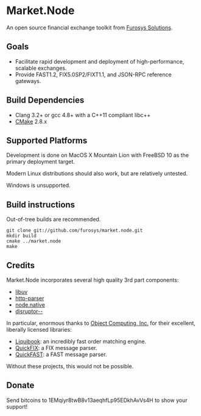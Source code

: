 Market.Node
============

An open source financial exchange toolkit from [Furosys Solutions](http://www.furosys.com/).

## Goals
* Facilitate rapid development and deployment of high-performance, scalable exchanges.
* Provide FAST1.2, FIX5.0SP2/FIXT1.1, and JSON-RPC reference gateways.

## Build Dependencies
* Clang 3.2+ or gcc 4.8+ with a C++11 compliant libc++
* [CMake](http://www.cmake.org) 2.8.x

## Supported Platforms
Development is done on MacOS X Mountain Lion with FreeBSD 10 as the primary deployment target.

Modern Linux distributions should also work, but are relatively untested. 

Windows is unsupported. 

## Build instructions

Out-of-tree builds are recommended. 

    git clone git://github.com/furosys/market.node.git
    mkdir build
    cmake ../market.node
    make 

## Credits

Market.Node incorporates several high quality 3rd part components:

* [libuv](https://github.com/joyent/libuv)
* [http-parser](https://github.com/joyent/http-parser)  
* [node.native](https://github.com/d5/node.native)
* [disruptor--](https://github.com/fsaintjacques/disruptor--)

In particular, enormous thanks to [Object Computing, Inc.](http://www.ociweb.com/) for their excellent, liberally licensed libraries:

* [Liquibook](https://github.com/objectcomputing/liquibook): an incredibly fast order matching engine.
* [QuickFIX](http://www.quickfixengine.org/): a FIX message parser. 
* [QuickFAST](https://code.google.com/p/quickfast/): a FAST message parser.

Without these projects, this would not be possible. 

## Donate

Send bitcoins to 1EMqiyr8twB8v13aeqhfLp95EDkhAvVs4H to show your support!
